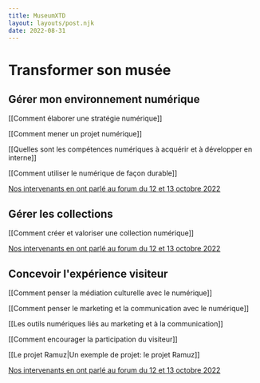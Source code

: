 ```yaml
---
title: MuseumXTD  
layout: layouts/post.njk  
date: 2022-08-31
---
```

# Transformer son musée
## Gérer mon environnement numérique
[[Comment élaborer une stratégie numérique]]

[[Comment mener un projet numérique]]

[[Quelles sont les compétences numériques à acquérir et à développer en interne]]

[[Comment utiliser le numérique de façon durable]]

[Nos intervenants en ont parlé au forum du 12 et 13 octobre 2022](https://www.youtube.com/channel/UCTZJM5WsXDkH8QgMdACUNyw)

## Gérer les collections
[[Comment créer et valoriser une collection numérique]]

[Nos intervenants en ont parlé au forum du 12 et 13 octobre 2022](https://www.youtube.com/channel/UCTZJM5WsXDkH8QgMdACUNyw)


## Concevoir l'expérience visiteur
[[Comment penser la médiation culturelle avec le numérique]]

[[Comment penser le marketing et la communication avec le numérique]]

[[Les outils numériques liés au marketing et à la communication]]

[[Comment encourager la participation du visiteur]]

[[Le projet Ramuz|Un exemple de projet: le projet Ramuz]]

[Nos intervenants en ont parlé au forum du 12 et 13 octobre 2022](https://www.youtube.com/channel/UCTZJM5WsXDkH8QgMdACUNyw)



